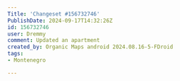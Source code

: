 ```yaml
---
Title: 'Changeset #156732746'
PublishDate: 2024-09-17T14:32:26Z
id: 156732746
user: Dremmy
comment: Updated an apartment
created_by: Organic Maps android 2024.08.16-5-FDroid
tags:
- Montenegro

---
```


